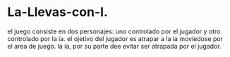 # La-Llevas-con-I.

el juego consiste en dos personajes: uno controlado por el jugador y otro controlado por la ia. el ojetivo del jugador es atrapar a la ia moviedose por el area de juego. la ia, por su parte dee evitar ser atrapada por el jugador.
